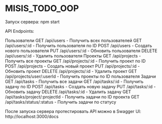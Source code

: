 ﻿# MISIS_TODO_OOP
Запуск сервера: npm start

API Endpoints:

Пользователи
GET /api/users - Получить всех пользователей
GET /api/users/:id - Получить пользователя по ID
POST /api/users - Создать нового пользователя
PUT /api/users/:id - Обновить пользователя
DELETE /api/users/:id - Удалить пользователя
Проекты
GET /api/projects - Получить все проекты
GET /api/projects/:id - Получить проект по ID
POST /api/projects - Создать новый проект
PUT /api/projects/:id - Обновить проект
DELETE /api/projects/:id - Удалить проект
GET /api/projects/user/:userId - Получить проекты по ID пользователя
Задачи
GET /api/tasks - Получить все задачи
GET /api/tasks/:id - Получить задачу по ID
POST /api/tasks - Создать новую задачу
PUT /api/tasks/:id - Обновить задачу
DELETE /api/tasks/:id - Удалить задачу
GET /api/tasks/project/:projectId - Получить задачи по ID проекта
GET /api/tasks/status/:status - Получить задачи по статусу


После запуска сервера протестировать API можно в Swagger UI: http://localhost:3000/docs
